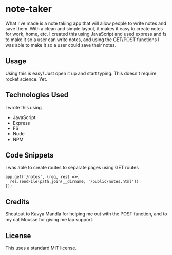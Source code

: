 # note-taker

What I've made is a note taking app that will allow people to write notes and save them. With a clean and simple layout, it makes it easy to create notes for work, home, etc. I created this using JavaScript and used express and fs to make it so a user can write notes, and using the GET/POST functions I was able to make it so a user could save their notes. 

## Usage

Using this is easy! Just open it up and start typing. This doesn't require rocket science. Yet. 

## Technologies Used

I wrote this using 

* JavaScript
* Express
* FS
* Node
* NPM

## Code Snippets

I was able to create routes to separate pages using GET routes

```
app.get('/notes', (req, res) =>{ 
  res.sendFile(path.join(__dirname, '/public/notes.html'))
});
```

## Credits
Shoutout to Kavya Mandla for helping me out with the POST function, and to my cat Mousse for giving me lap support.

## License 

This uses a standard MIT license. 